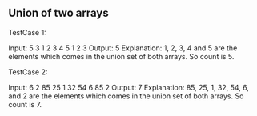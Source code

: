 Union of two arrays
--------------------

TestCase 1:

Input:
5 3
1 2 3 4 5
1 2 3
Output: 
5
Explanation: 
1, 2, 3, 4 and 5 are the
elements which comes in the union set
of both arrays. So count is 5.

TestCase 2:

Input:
6 2 
85 25 1 32 54 6
85 2 
Output: 
7
Explanation: 
85, 25, 1, 32, 54, 6, and
2 are the elements which comes in the
union set of both arrays. So count is 7.